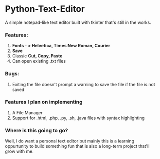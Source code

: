 # Python-Text-Editor
A simple notepad-like text editor built with tkinter that's still in the works. 

### Features:
1. **Fonts - > Helvetica, Times New Roman, Courier**
2. **Save**
3. Classic **Cut, Copy, Paste**
4. Can open existing .txt files

### Bugs:
1. Exiting the file doesn't prompt a warning to save the file if the file is not saved


### Features I plan on implementing
1. A File Manager
2. Support for .html, .php, .py, .sh, .java files with syntax highlighting

### Where is this going to go?
Well, I do want a personal text editor but mainly this is a learning oppurtunity to build something fun that is also a long-term project that'll grow with me.
